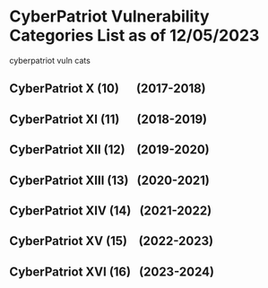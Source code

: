 # CyberPatriot Vulnerability Categories List as of 12/05/2023
cyberpatriot vuln cats

## CyberPatriot X    (10)  &emsp; (2017-2018)

## CyberPatriot XI   (11)  &emsp; (2018-2019)

## CyberPatriot XII  (12)  &ensp; (2019-2020)

## CyberPatriot XIII (13)   &nbsp; (2020-2021)

## CyberPatriot XIV  (14)   &nbsp; (2021-2022)

## CyberPatriot XV   (15)   &ensp; (2022-2023)

## CyberPatriot XVI  (16)   &nbsp; (2023-2024)